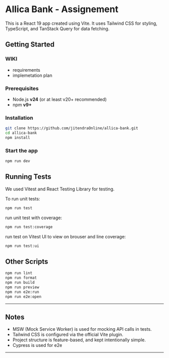 # Allica Bank - Assignement

This is a React 19 app created using Vite. It uses Tailwind CSS for styling, TypeScript, and TanStack Query for data fetching.

## Getting Started

### WIKI

- requirements
- implemetation plan

### Prerequisites

- Node.js **v24** (or at least v20+ recommended)
- npm **v9+**

### Installation

```bash
git clone https://github.com/jitendraOnline/allica-bank.git
cd allica-bank
npm install
```

### Start the app

```bash
npm run dev
```

## Running Tests

We used Vitest and React Testing Library for testing.

To run unit tests:

```bash
npm run test
```

run unit test with coverage:

```bash
npm run test:coverage
```

run test on Vitest UI to view on brouser and line coverage:

```bash
npm run test:ui
```

## Other Scripts

```bash
npm run lint
npm run format
npm run build
npm run preview
npm run e2e:run
npm run e2e:open
```

---

## Notes

- MSW (Mock Service Worker) is used for mocking API calls in tests.
- Tailwind CSS is configured via the official Vite plugin.
- Project structure is feature-based, and kept intentionally simple.
- Cypress is used for e2e

---
